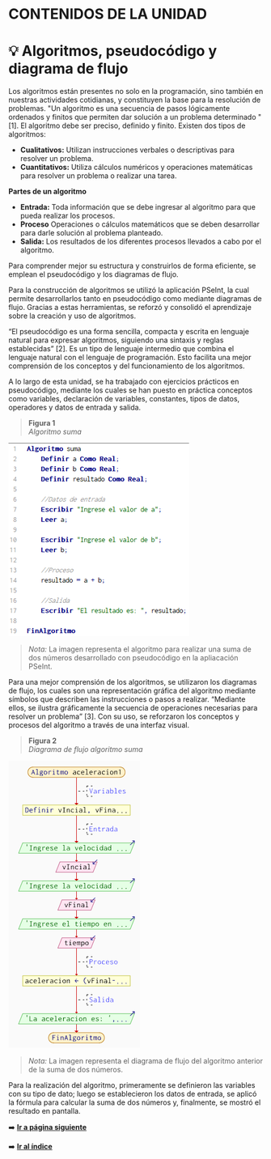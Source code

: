 # CONTENIDOS DE LA UNIDAD
# 💡 Algoritmos, pseudocódigo y diagrama de flujo 
Los algoritmos están presentes no solo en la programación, sino también en nuestras actividades cotidianas, y constituyen la base para la resolución de problemas. "Un algoritmo es una secuencia de pasos lógicamente ordenados y finitos que permiten dar solución a un problema determinado "[1]. El algoritmo debe ser preciso, definido y finito. Existen dos tipos de algoritmos:

* **Cualitativos:**  Utilizan instrucciones verbales o descriptivas para resolver un problema. 
* **Cuantitativos:**  Utiliza cálculos numéricos y operaciones matemáticas para resolver un problema o realizar una tarea.

**Partes de un algoritmo**
* **Entrada:**  Toda información que se debe ingresar al algoritmo para que pueda realizar los procesos. 
* **Proceso**  Operaciones o cálculos matemáticos que se deben desarrollar para darle solución al problema planteado.
* **Salida:**  Los resultados de los diferentes procesos llevados a cabo por el algoritmo.

Para comprender mejor su estructura y construirlos de forma eficiente, se emplean el pseudocódigo y los diagramas de flujo. <br>

Para la construcción de algoritmos se utilizó la aplicación PSeInt, la cual permite desarrollarlos tanto en pseudocódigo como mediante diagramas de flujo.
Gracias a estas herramientas, se reforzó y consolidó el aprendizaje sobre la creación y uso de algoritmos. <br>

“El pseudocódigo es una forma sencilla, compacta y escrita en lenguaje natural para expresar algoritmos, siguiendo una sintaxis y reglas establecidas” [2].
Es un tipo de lenguaje intermedio que combina el lenguaje natural con el lenguaje de programación.
Esto facilita una mejor comprensión de los conceptos y del funcionamiento de los algoritmos.

A lo largo de esta unidad, se ha trabajado con ejercicios prácticos en pseudocódigo, mediante los cuales se han puesto en práctica conceptos como variables, declaración de variables, constantes, tipos de datos, operadores y datos de entrada y salida.

> **Figura 1** <br>
*Algoritmo suma*


![Algoritmo Suma](/img/suma.png) <br>

> *Nota:* La imagen representa el algoritmo para realizar una suma de dos números desarrollado con pseudocódigo en la apliacación PSeInt.

Para una mejor comprensión de los algoritmos, se utilizaron los diagramas de flujo, los cuales son una representación gráfica del algoritmo mediante símbolos que describen las instrucciones o pasos a realizar. “Mediante ellos, se ilustra gráficamente la secuencia de operaciones necesarias para resolver un problema” [3]. Con su uso, se reforzaron los conceptos y procesos del algoritmo a través de una interfaz visual. <br>

> **Figura 2** <br>
*Diagrama de flujo algoritmo suma*


![Algoritmo Suma](/img/diagramaFlujo.png) <br> 
> *Nota:* La imagen representa el diagrama de flujo del algoritmo anterior de la suma de dos números.

Para la realización del algoritmo, primeramente se definieron las variables con su tipo de dato; luego se establecieron los datos de entrada, se aplicó la fórmula para calcular la suma de dos números y, finalmente, se mostró el resultado en pantalla.

➡️ [**Ir a página siguiente**](/unidad1/contenidosUnidad/programacionBloques.md)

➡️ [**Ir al índice**](/index.md)
